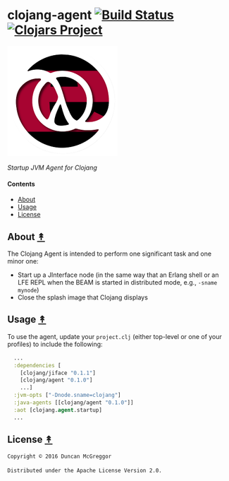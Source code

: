 # clojang-agent [![Build Status][travis-badge]][travis][![Clojars Project][clojars-badge]][clojars]

[![Clojang logo][clojang-logo]][clojang-logo-large]

*Startup JVM Agent for Clojang*


#### Contents

* [About](#about-)
* [Usage](#usage-)
* [License](#license-)


## About [&#x219F;](#contents)

The Clojang Agent is intended to perform one significant task and one minor one:

* Start up a JInterface node (in the same way that an Erlang shell or an LFE REPL when the BEAM is started in distributed mode, e.g., ``-sname mynode``)
* Close the splash image that Clojang displays


## Usage [&#x219F;](#contents)

To use the agent, update your ``project.clj`` (either top-level or one of your profiles) to include the following:

```clj
  ...
  :dependencies [
    [clojang/jiface "0.1.1"]
    [clojang/agent "0.1.0"]
    ...]
  :jvm-opts ["-Dnode.sname=clojang"]
  :java-agents [[clojang/agent "0.1.0"]]
  :aot [clojang.agent.startup]
  ...
```


## License [&#x219F;](#contents)

```
Copyright © 2016 Duncan McGreggor

Distributed under the Apache License Version 2.0.
```


<!-- Named page links below: /-->

[travis]: https://travis-ci.org/clojang/agent
[travis-badge]: https://travis-ci.org/clojang/agent.png?branch=master
[clojang-logo]: resources/images/clojang-logo-250x.png
[clojang-logo-large]: resources/images/clojang-logo-1000x.png
[clojars]: https://clojars.org/clojang/agent
[clojars-badge]: https://img.shields.io/clojars/v/clojang/agent.svg
